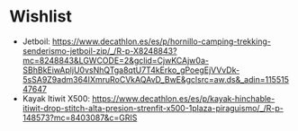 # Wishlist

- Jetboil: https://www.decathlon.es/es/p/hornillo-camping-trekking-senderismo-jetboil-zip/_/R-p-X8248843?mc=8248843&LGWCODE=2&gclid=CjwKCAjw0a-SBhBkEiwApljU0vsNhQTga8qtU7T4kErko_gPoegEjVVvDk-5sSA9Z9adm364IXmruRoCVkAQAvD_BwE&gclsrc=aw.ds&_adin=11551547647
- Kayak Itiwit X500: https://www.decathlon.es/es/p/kayak-hinchable-itiwit-drop-stitch-alta-presion-strenfit-x500-1plaza-piraguismo/_/R-p-148573?mc=8403087&c=GRIS
